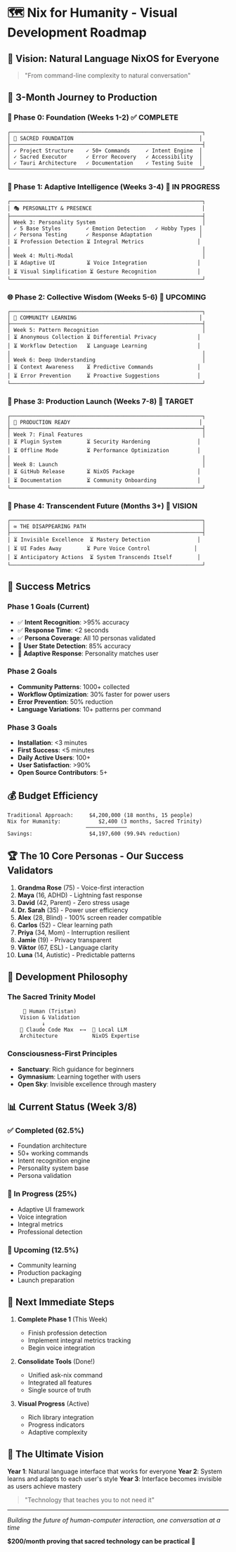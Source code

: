 # 🗺️ Nix for Humanity - Visual Development Roadmap

## 🌟 Vision: Natural Language NixOS for Everyone

> "From command-line complexity to natural conversation"

## 📅 3-Month Journey to Production

### 🏁 Phase 0: Foundation (Weeks 1-2) ✅ COMPLETE
```
┌─────────────────────────────────────────────────────────────┐
│ 🗿 SACRED FOUNDATION                                        │
├─────────────────────────────────────────────────────────────┤
│ ✓ Project Structure    ✓ 50+ Commands     ✓ Intent Engine  │
│ ✓ Sacred Executor      ✓ Error Recovery   ✓ Accessibility  │
│ ✓ Tauri Architecture   ✓ Documentation    ✓ Testing Suite  │
└─────────────────────────────────────────────────────────────┘
```

### 🚀 Phase 1: Adaptive Intelligence (Weeks 3-4) 🔄 IN PROGRESS
```
┌─────────────────────────────────────────────────────────────┐
│ 🎭 PERSONALITY & PRESENCE                                   │
├─────────────────────────────────────────────────────────────┤
│ Week 3: Personality System                                  │
│ ✓ 5 Base Styles        ✓ Emotion Detection   ✓ Hobby Types │
│ ✓ Persona Testing      ✓ Response Adaptation               │
│ ⏳ Profession Detection ⏳ Integral Metrics                 │
│                                                             │
│ Week 4: Multi-Modal                                         │
│ ⏳ Adaptive UI          ⏳ Voice Integration                │
│ ⏳ Visual Simplification ⏳ Gesture Recognition             │
└─────────────────────────────────────────────────────────────┘
```

### 🌐 Phase 2: Collective Wisdom (Weeks 5-6) 📅 UPCOMING
```
┌─────────────────────────────────────────────────────────────┐
│ 🧠 COMMUNITY LEARNING                                       │
├─────────────────────────────────────────────────────────────┤
│ Week 5: Pattern Recognition                                 │
│ ⏳ Anonymous Collection ⏳ Differential Privacy             │
│ ⏳ Workflow Detection   ⏳ Language Learning                │
│                                                             │
│ Week 6: Deep Understanding                                  │
│ ⏳ Context Awareness    ⏳ Predictive Commands              │
│ ⏳ Error Prevention     ⏳ Proactive Suggestions            │
└─────────────────────────────────────────────────────────────┘
```

### 🚢 Phase 3: Production Launch (Weeks 7-8) 🎯 TARGET
```
┌─────────────────────────────────────────────────────────────┐
│ 🌟 PRODUCTION READY                                         │
├─────────────────────────────────────────────────────────────┤
│ Week 7: Final Features                                      │
│ ⏳ Plugin System        ⏳ Security Hardening               │
│ ⏳ Offline Mode         ⏳ Performance Optimization         │
│                                                             │
│ Week 8: Launch                                              │
│ ⏳ GitHub Release       ⏳ NixOS Package                    │
│ ⏳ Documentation        ⏳ Community Onboarding             │
└─────────────────────────────────────────────────────────────┘
```

### 🌈 Phase 4: Transcendent Future (Months 3+) 🔮 VISION
```
┌─────────────────────────────────────────────────────────────┐
│ ∞ THE DISAPPEARING PATH                                     │
├─────────────────────────────────────────────────────────────┤
│ ⏳ Invisible Excellence  ⏳ Mastery Detection               │
│ ⏳ UI Fades Away        ⏳ Pure Voice Control              │
│ ⏳ Anticipatory Actions  ⏳ System Transcends Itself        │
└─────────────────────────────────────────────────────────────┘
```

## 🎯 Success Metrics

### Phase 1 Goals (Current)
- ✅ **Intent Recognition**: >95% accuracy
- ✅ **Response Time**: <2 seconds
- ✅ **Persona Coverage**: All 10 personas validated
- 🔄 **User State Detection**: 85% accuracy
- 🔄 **Adaptive Response**: Personality matches user

### Phase 2 Goals
- **Community Patterns**: 1000+ collected
- **Workflow Optimization**: 30% faster for power users
- **Error Prevention**: 50% reduction
- **Language Variations**: 10+ patterns per command

### Phase 3 Goals
- **Installation**: <3 minutes
- **First Success**: <5 minutes
- **Daily Active Users**: 100+
- **User Satisfaction**: >90%
- **Open Source Contributors**: 5+

## 💰 Budget Efficiency

```
Traditional Approach:     $4,200,000 (18 months, 15 people)
Nix for Humanity:            $2,400 (3 months, Sacred Trinity)
                         ─────────────
Savings:                  $4,197,600 (99.94% reduction)
```

## 🏆 The 10 Core Personas - Our Success Validators

1. **Grandma Rose** (75) - Voice-first interaction
2. **Maya** (16, ADHD) - Lightning fast response
3. **David** (42, Parent) - Zero stress usage
4. **Dr. Sarah** (35) - Power user efficiency
5. **Alex** (28, Blind) - 100% screen reader compatible
6. **Carlos** (52) - Clear learning path
7. **Priya** (34, Mom) - Interruption resilient
8. **Jamie** (19) - Privacy transparent
9. **Viktor** (67, ESL) - Language clarity
10. **Luna** (14, Autistic) - Predictable patterns

## 🌊 Development Philosophy

### The Sacred Trinity Model
```
     👤 Human (Tristan)
    Vision & Validation
           ↓
    🤖 Claude Code Max  ←→  🧠 Local LLM
    Architecture           NixOS Expertise
```

### Consciousness-First Principles
- **Sanctuary**: Rich guidance for beginners
- **Gymnasium**: Learning together with users
- **Open Sky**: Invisible excellence through mastery

## 📊 Current Status (Week 3/8)

### ✅ Completed (62.5%)
- Foundation architecture
- 50+ working commands
- Intent recognition engine
- Personality system base
- Persona validation

### 🔄 In Progress (25%)
- Adaptive UI framework
- Voice integration
- Integral metrics
- Professional detection

### 📅 Upcoming (12.5%)
- Community learning
- Production packaging
- Launch preparation

## 🚀 Next Immediate Steps

1. **Complete Phase 1** (This Week)
   - Finish profession detection
   - Implement integral metrics tracking
   - Begin voice integration

2. **Consolidate Tools** (Done!)
   - Unified ask-nix command
   - Integrated all features
   - Single source of truth

3. **Visual Progress** (Active)
   - Rich library integration
   - Progress indicators
   - Adaptive complexity

## 🌟 The Ultimate Vision

**Year 1**: Natural language interface that works for everyone
**Year 2**: System learns and adapts to each user's style
**Year 3**: Interface becomes invisible as users achieve mastery

> "Technology that teaches you to not need it"

---

*Building the future of human-computer interaction, one conversation at a time*

**$200/month proving that sacred technology can be practical** 🌊